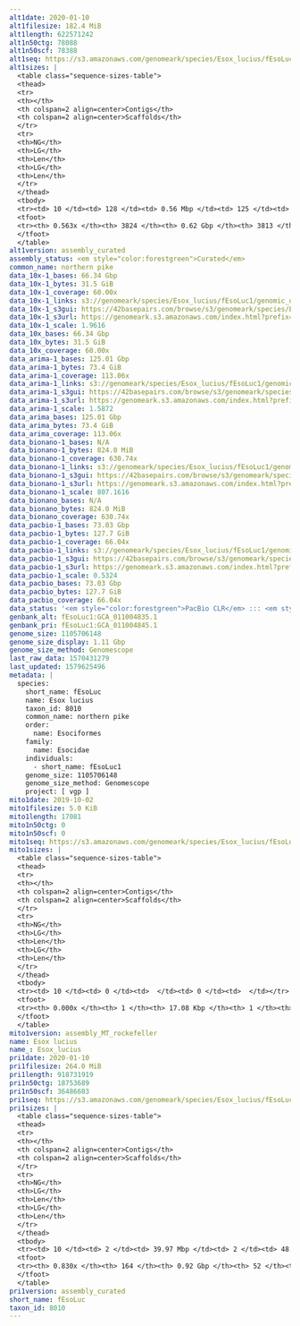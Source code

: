 ```yaml
---
alt1date: 2020-01-10
alt1filesize: 182.4 MiB
alt1length: 622571242
alt1n50ctg: 78088
alt1n50scf: 78388
alt1seq: https://s3.amazonaws.com/genomeark/species/Esox_lucius/fEsoLuc1/assembly_curated/fEsoLuc1.alt.cur.20200110.fasta.gz
alt1sizes: |
  <table class="sequence-sizes-table">
  <thead>
  <tr>
  <th></th>
  <th colspan=2 align=center>Contigs</th>
  <th colspan=2 align=center>Scaffolds</th>
  </tr>
  <tr>
  <th>NG</th>
  <th>LG</th>
  <th>Len</th>
  <th>LG</th>
  <th>Len</th>
  </tr>
  </thead>
  <tbody>
  <tr><td> 10 </td><td> 128 </td><td> 0.56 Mbp </td><td> 125 </td><td> 0.56 Mbp </td></tr>  <tr><td> 20 </td><td> 384 </td><td> 340.65 Kbp </td><td> 379 </td><td> 341.50 Kbp </td></tr>  <tr><td> 30 </td><td> 787 </td><td> 225.88 Kbp </td><td> 779 </td><td> 227.07 Kbp </td></tr>  <tr><td> 40 </td><td> 1397 </td><td> 145.29 Kbp </td><td> 1386 </td><td> 145.58 Kbp </td></tr>  <tr style="background-color:#cccccc;"><td> 50 </td><td> 2423 </td><td> 78.09 Kbp </td><td> 2410 </td><td> 78.39 Kbp </td></tr>  <tr><td> 60 </td><td> 0 </td><td>  </td><td> 0 </td><td>  </td></tr>  <tr><td> 70 </td><td> 0 </td><td>  </td><td> 0 </td><td>  </td></tr>  <tr><td> 80 </td><td> 0 </td><td>  </td><td> 0 </td><td>  </td></tr>  <tr><td> 90 </td><td> 0 </td><td>  </td><td> 0 </td><td>  </td></tr>  <tr><td> 100 </td><td> 0 </td><td>  </td><td> 0 </td><td>  </td></tr>  </tbody>
  <tfoot>
  <tr><th> 0.563x </th><th> 3824 </th><th> 0.62 Gbp </th><th> 3813 </th><th> 0.62 Gbp </th></tr>
  </tfoot>
  </table>
alt1version: assembly_curated
assembly_status: <em style="color:forestgreen">Curated</em>
common_name: northern pike
data_10x-1_bases: 66.34 Gbp
data_10x-1_bytes: 31.5 GiB
data_10x-1_coverage: 60.00x
data_10x-1_links: s3://genomeark/species/Esox_lucius/fEsoLuc1/genomic_data/10x/<br>
data_10x-1_s3gui: https://42basepairs.com/browse/s3/genomeark/species/Esox_lucius/fEsoLuc1/genomic_data/10x/
data_10x-1_s3url: https://genomeark.s3.amazonaws.com/index.html?prefix=species/Esox_lucius/fEsoLuc1/genomic_data/10x/
data_10x-1_scale: 1.9616
data_10x_bases: 66.34 Gbp
data_10x_bytes: 31.5 GiB
data_10x_coverage: 60.00x
data_arima-1_bases: 125.01 Gbp
data_arima-1_bytes: 73.4 GiB
data_arima-1_coverage: 113.06x
data_arima-1_links: s3://genomeark/species/Esox_lucius/fEsoLuc1/genomic_data/arima/<br>
data_arima-1_s3gui: https://42basepairs.com/browse/s3/genomeark/species/Esox_lucius/fEsoLuc1/genomic_data/arima/
data_arima-1_s3url: https://genomeark.s3.amazonaws.com/index.html?prefix=species/Esox_lucius/fEsoLuc1/genomic_data/arima/
data_arima-1_scale: 1.5872
data_arima_bases: 125.01 Gbp
data_arima_bytes: 73.4 GiB
data_arima_coverage: 113.06x
data_bionano-1_bases: N/A
data_bionano-1_bytes: 824.0 MiB
data_bionano-1_coverage: 630.74x
data_bionano-1_links: s3://genomeark/species/Esox_lucius/fEsoLuc1/genomic_data/bionano/<br>
data_bionano-1_s3gui: https://42basepairs.com/browse/s3/genomeark/species/Esox_lucius/fEsoLuc1/genomic_data/bionano/
data_bionano-1_s3url: https://genomeark.s3.amazonaws.com/index.html?prefix=species/Esox_lucius/fEsoLuc1/genomic_data/bionano/
data_bionano-1_scale: 807.1616
data_bionano_bases: N/A
data_bionano_bytes: 824.0 MiB
data_bionano_coverage: 630.74x
data_pacbio-1_bases: 73.03 Gbp
data_pacbio-1_bytes: 127.7 GiB
data_pacbio-1_coverage: 66.04x
data_pacbio-1_links: s3://genomeark/species/Esox_lucius/fEsoLuc1/genomic_data/pacbio/<br>
data_pacbio-1_s3gui: https://42basepairs.com/browse/s3/genomeark/species/Esox_lucius/fEsoLuc1/genomic_data/pacbio/
data_pacbio-1_s3url: https://genomeark.s3.amazonaws.com/index.html?prefix=species/Esox_lucius/fEsoLuc1/genomic_data/pacbio/
data_pacbio-1_scale: 0.5324
data_pacbio_bases: 73.03 Gbp
data_pacbio_bytes: 127.7 GiB
data_pacbio_coverage: 66.04x
data_status: '<em style="color:forestgreen">PacBio CLR</em> ::: <em style="color:forestgreen">10x</em> ::: <em style="color:forestgreen">Arima</em>'
genbank_alt: fEsoLuc1:GCA_011004835.1
genbank_pri: fEsoLuc1:GCA_011004845.1
genome_size: 1105706148
genome_size_display: 1.11 Gbp
genome_size_method: Genomescope
last_raw_data: 1570431279
last_updated: 1579625496
metadata: |
  species:
    short_name: fEsoLuc
    name: Esox lucius 
    taxon_id: 8010
    common_name: northern pike
    order:
      name: Esociformes 
    family:
      name: Esocidae
    individuals:
      - short_name: fEsoLuc1
    genome_size: 1105706148
    genome_size_method: Genomescope
    project: [ vgp ]
mito1date: 2019-10-02
mito1filesize: 5.0 KiB
mito1length: 17081
mito1n50ctg: 0
mito1n50scf: 0
mito1seq: https://s3.amazonaws.com/genomeark/species/Esox_lucius/fEsoLuc1/assembly_MT_rockefeller/fEsoLuc1.MT.20191002.fasta.gz
mito1sizes: |
  <table class="sequence-sizes-table">
  <thead>
  <tr>
  <th></th>
  <th colspan=2 align=center>Contigs</th>
  <th colspan=2 align=center>Scaffolds</th>
  </tr>
  <tr>
  <th>NG</th>
  <th>LG</th>
  <th>Len</th>
  <th>LG</th>
  <th>Len</th>
  </tr>
  </thead>
  <tbody>
  <tr><td> 10 </td><td> 0 </td><td>  </td><td> 0 </td><td>  </td></tr>  <tr><td> 20 </td><td> 0 </td><td>  </td><td> 0 </td><td>  </td></tr>  <tr><td> 30 </td><td> 0 </td><td>  </td><td> 0 </td><td>  </td></tr>  <tr><td> 40 </td><td> 0 </td><td>  </td><td> 0 </td><td>  </td></tr>  <tr style="background-color:#cccccc;"><td> 50 </td><td> 0 </td><td style="background-color:#ff8888;">  </td><td> 0 </td><td style="background-color:#ff8888;">  </td></tr>  <tr><td> 60 </td><td> 0 </td><td>  </td><td> 0 </td><td>  </td></tr>  <tr><td> 70 </td><td> 0 </td><td>  </td><td> 0 </td><td>  </td></tr>  <tr><td> 80 </td><td> 0 </td><td>  </td><td> 0 </td><td>  </td></tr>  <tr><td> 90 </td><td> 0 </td><td>  </td><td> 0 </td><td>  </td></tr>  <tr><td> 100 </td><td> 0 </td><td>  </td><td> 0 </td><td>  </td></tr>  </tbody>
  <tfoot>
  <tr><th> 0.000x </th><th> 1 </th><th> 17.08 Kbp </th><th> 1 </th><th> 17.08 Kbp </th></tr>
  </tfoot>
  </table>
mito1version: assembly_MT_rockefeller
name: Esox lucius
name_: Esox_lucius
pri1date: 2020-01-10
pri1filesize: 264.0 MiB
pri1length: 918731919
pri1n50ctg: 18753689
pri1n50scf: 36486603
pri1seq: https://s3.amazonaws.com/genomeark/species/Esox_lucius/fEsoLuc1/assembly_curated/fEsoLuc1.pri.cur.20200110.fasta.gz
pri1sizes: |
  <table class="sequence-sizes-table">
  <thead>
  <tr>
  <th></th>
  <th colspan=2 align=center>Contigs</th>
  <th colspan=2 align=center>Scaffolds</th>
  </tr>
  <tr>
  <th>NG</th>
  <th>LG</th>
  <th>Len</th>
  <th>LG</th>
  <th>Len</th>
  </tr>
  </thead>
  <tbody>
  <tr><td> 10 </td><td> 2 </td><td> 39.97 Mbp </td><td> 2 </td><td> 48.49 Mbp </td></tr>  <tr><td> 20 </td><td> 5 </td><td> 35.10 Mbp </td><td> 4 </td><td> 45.70 Mbp </td></tr>  <tr><td> 30 </td><td> 8 </td><td> 28.11 Mbp </td><td> 7 </td><td> 39.76 Mbp </td></tr>  <tr><td> 40 </td><td> 12 </td><td> 25.02 Mbp </td><td> 9 </td><td> 38.25 Mbp </td></tr>  <tr style="background-color:#cccccc;"><td> 50 </td><td> 18 </td><td style="background-color:#88ff88;"> 18.75 Mbp </td><td> 12 </td><td style="background-color:#88ff88;"> 36.49 Mbp </td></tr>  <tr><td> 60 </td><td> 24 </td><td> 12.45 Mbp </td><td> 15 </td><td> 34.84 Mbp </td></tr>  <tr><td> 70 </td><td> 37 </td><td> 6.15 Mbp </td><td> 19 </td><td> 29.72 Mbp </td></tr>  <tr><td> 80 </td><td> 67 </td><td> 1.72 Mbp </td><td> 23 </td><td> 25.24 Mbp </td></tr>  <tr><td> 90 </td><td> 0 </td><td>  </td><td> 0 </td><td>  </td></tr>  <tr><td> 100 </td><td> 0 </td><td>  </td><td> 0 </td><td>  </td></tr>  </tbody>
  <tfoot>
  <tr><th> 0.830x </th><th> 164 </th><th> 0.92 Gbp </th><th> 52 </th><th> 0.92 Gbp </th></tr>
  </tfoot>
  </table>
pri1version: assembly_curated
short_name: fEsoLuc
taxon_id: 8010
---
```

